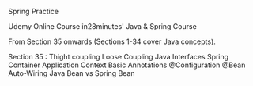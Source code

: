 Spring Practice

Udemy Online Course
in28minutes' Java & Spring Course

From Section 35 onwards (Sections 1-34 cover Java concepts).

Section 35 : 
  Thight coupling
  Loose Coupling
  Java Interfaces
  Spring Container
  Application Context
  Basic Annotations
  @Configuration
  @Bean
  Auto-Wiring
  Java Bean vs Spring Bean
